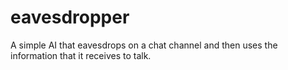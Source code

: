 # eavesdropper
A simple AI that eavesdrops on a chat channel and then uses the information that it receives to talk.
